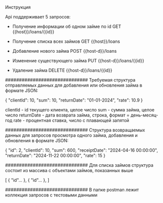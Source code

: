 Инструкция

Api поддерживает 5 запросов:
- Получение информации об одном займе по id
GET     {{host}}/loans/{{id}}

- Получение списка всех займов
GET     {{host}}/loans

- Добавление нового займа
POST    {{host-d}}/loans

- Изменение существующего займа
PUT     {{host-d}}/loans/{{id}}

- Удаление займа
DELETE  {{host-d}}/loans/{{id}}

##############################
Требуемая структура отправляемых данных для добавления или обновления займа в формате JSON:

{
    "clientId": 10,
    "sum": 10,
    "returnDate": "01-01-2024",
    "rate": 10.9
}


clientId - id текущего клиента, целое число
sum - сумма займа, целое число
returnDate - дата возврата займа, строка, формат = день-месяц-год
rate - процентная ставка, число с плавающей запятой

##############################
Структура возвращаемых данных для запросов просмотра одного займа, добавления и обновления в формате JSON:

{
    "id": 2,
    "clientId": 10,
    "sum": 600,
    "receiptDate": "2024-04-16 00:00:00",
    "returnDate": "2024-11-22 00:00:00",
    "rate": 15
}

##############################
Для списка займов структура состоит из массива с объектами займов, показанных выше

[
    {
        "id"...
    },
    {
        "id"...
    },
]

##############################
В папке postman лежит коллекция запросов с тестовыми данными